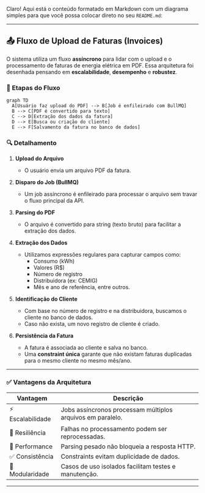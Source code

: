 Claro! Aqui está o conteúdo formatado em Markdown com um diagrama simples para que você possa colocar direto no seu `README.md`:

---

## 📤 Fluxo de Upload de Faturas (Invoices)

O sistema utiliza um fluxo **assíncrono** para lidar com o upload e o processamento de faturas de energia elétrica em PDF. Essa arquitetura foi desenhada pensando em **escalabilidade**, **desempenho** e **robustez**.

### 🧭 Etapas do Fluxo

```mermaid
graph TD
  A[Usuário faz upload do PDF] --> B[Job é enfileirado com BullMQ]
  B --> C[PDF é convertido para texto]
  C --> D[Extração dos dados da fatura]
  D --> E[Busca ou criação do cliente]
  E --> F[Salvamento da fatura no banco de dados]
```

### 🔍 Detalhamento

1. **Upload do Arquivo**
   - O usuário envia um arquivo PDF da fatura.

2. **Disparo do Job (BullMQ)**
   - Um job assíncrono é enfileirado para processar o arquivo sem travar o fluxo principal da API.

3. **Parsing do PDF**
   - O arquivo é convertido para string (texto bruto) para facilitar a extração dos dados.

4. **Extração dos Dados**
   - Utilizamos expressões regulares para capturar campos como:
     - Consumo (kWh)
     - Valores (R$)
     - Número de registro
     - Distribuidora (ex: CEMIG)
     - Mês e ano de referência, entre outros.

5. **Identificação do Cliente**
   - Com base no número de registro e na distribuidora, buscamos o cliente no banco de dados.
   - Caso não exista, um novo registro de cliente é criado.

6. **Persistência da Fatura**
   - A fatura é associada ao cliente e salva no banco.
   - Uma **constraint única** garante que não existam faturas duplicadas para o mesmo cliente no mesmo mês/ano.

---

### ✅ Vantagens da Arquitetura

| Vantagem                          | Descrição                                                                 |
|----------------------------------|---------------------------------------------------------------------------|
| ⚡ Escalabilidade                 | Jobs assíncronos processam múltiplos arquivos em paralelo.               |
| 🔁 Resiliência                   | Falhas no processamento podem ser reprocessadas.                         |
| 🚀 Performance                   | Parsing pesado não bloqueia a resposta HTTP.                             |
| ✅ Consistência                   | Constraints evitam duplicidade de dados.                                 |
| 🧩 Modularidade                   | Casos de uso isolados facilitam testes e manutenção.                     |

---
